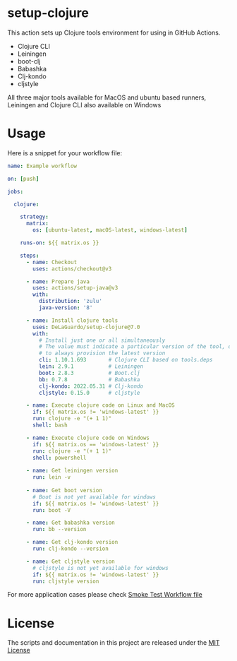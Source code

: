 # setup-clojure

This action sets up Clojure tools environment for using in GitHub Actions.

* Clojure CLI
* Leiningen
* boot-clj
* Babashka
* Clj-kondo
* cljstyle

All three major tools available for MacOS and ubuntu based runners, Leiningen and Clojure CLI also available on Windows

# Usage

Here is a snippet for your workflow file:

```yaml
name: Example workflow

on: [push]

jobs:

  clojure:

    strategy:
      matrix:
        os: [ubuntu-latest, macOS-latest, windows-latest]

    runs-on: ${{ matrix.os }}

    steps:
      - name: Checkout
        uses: actions/checkout@v3

      - name: Prepare java
        uses: actions/setup-java@v3
        with:
          distribution: 'zulu'
          java-version: '8'

      - name: Install clojure tools
        uses: DeLaGuardo/setup-clojure@7.0
        with:
          # Install just one or all simultaneously
          # The value must indicate a particular version of the tool, or use 'latest'
          # to always provision the latest version
          cli: 1.10.1.693       # Clojure CLI based on tools.deps
          lein: 2.9.1           # Leiningen
          boot: 2.8.3           # Boot.clj
          bb: 0.7.8             # Babashka
          clj-kondo: 2022.05.31 # Clj-kondo
          cljstyle: 0.15.0      # cljstyle

      - name: Execute clojure code on Linux and MacOS
        if: ${{ matrix.os != 'windows-latest' }}
        run: clojure -e "(+ 1 1)"
        shell: bash

      - name: Execute clojure code on Windows
        if: ${{ matrix.os == 'windows-latest' }}
        run: clojure -e "(+ 1 1)"
        shell: powershell
        
      - name: Get leiningen version
        run: lein -v
        
      - name: Get boot version
        # Boot is not yet available for windows
        if: ${{ matrix.os != 'windows-latest' }}
        run: boot -V

      - name: Get babashka version
        run: bb --version

      - name: Get clj-kondo version
        run: clj-kondo --version

      - name: Get cljstyle version
        # cljstyle is not yet available for windows
        if: ${{ matrix.os != 'windows-latest' }}
        run: cljstyle version
```

For more application cases please check [Smoke Test Workflow file](https://github.com/DeLaGuardo/setup-clojure/blob/master/.github/workflows/smoke-tests.yml)

# License

The scripts and documentation in this project are released under the [MIT License](LICENSE)
